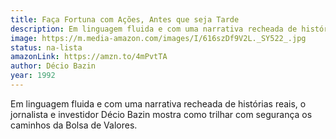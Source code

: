 ```yaml
---
title: Faça Fortuna com Ações, Antes que seja Tarde
description: Em linguagem fluida e com uma narrativa recheada de histórias reais, o jornalista e investidor Décio Bazin mostra como trilhar com segurança os caminhos da Bolsa de Valores.
image: https://m.media-amazon.com/images/I/616szDf9V2L._SY522_.jpg
status: na-lista
amazonLink: https://amzn.to/4mPvtTA
author: Décio Bazin
year: 1992
---
```


Em linguagem fluida e com uma narrativa recheada de histórias reais, o jornalista e investidor Décio Bazin mostra como trilhar com segurança os caminhos da Bolsa de Valores.